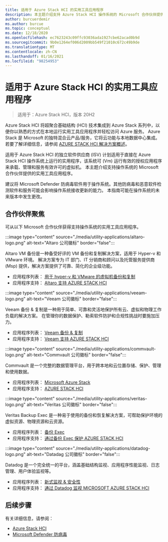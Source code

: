 ```yaml
---
title: 适用于 Azure Stack HCI 的实用工具应用程序
description: 本主题介绍支持 Azure Stack HCI 操作系统的 Microsoft 合作伙伴提供的实用工具应用程序。
author: burcuerdemir
ms.author: burcue
ms.topic: conceptual
ms.date: 12/18/2020
ms.openlocfilehash: ec7623243c09ffc93036ada1927cbe62acad0b9d
ms.sourcegitcommit: 9b0e1264ef006d2009bb549f21010c672c49b9de
ms.translationtype: MT
ms.contentlocale: zh-CN
ms.lasthandoff: 01/16/2021
ms.locfileid: "98254953"
---
```

# <a name="utility-applications-for-azure-stack-hci"></a>适用于 Azure Stack HCI 的实用工具应用程序

>适用于：Azure Stack HCI，版本 20H2

Azure Stack HCI 将超聚合基础结构 (HCI) 技术集成到 Azure Stack 系列中，以便你以熟悉的方式在本地运行实用工具应用程序并轻松访问 Azure 服务。 Azure Stack 是 Microsoft 的独特混合云产品/服务，它将云功能与本地数据中心集成。 若要了解详细信息，请参阅 [AZURE STACK HCI 解决方案概述](../overview.md)。

适用于 Azure Stack HCI 的独立软件供应商 (ISV) 计划适用于直接在 Azure Stack HCI 操作系统上运行的实用程序，该系统可 (Vm) 运行有效的授权应用程序来承载、管理和服务有效许可的虚拟机。 本主题介绍支持操作系统的 Microsoft 合作伙伴提供的实用工具应用程序。

建议将 Microsoft Defender 防病毒软件用于操作系统。其他防病毒和恶意软件检测软件和服务可能会影响操作系统接收更新的能力。 本指南可能在操作系统的未来版本中发生更改。

## <a name="partner-spotlight"></a>合作伙伴聚焦
可从以下 Microsoft 合作伙伴获得支持操作系统的实用工具应用程序。

:::image type="content" source="./media/utility-applications/altaro-logo.png" alt-text="Altaro 公司徽标" border="false":::

Altaro VM 备份是一种备受好评的 VM 备份和复制解决方案，适用于 Hyper-v 和 VMware 环境。 解决方案专为 IT 部门、IT 分销商和顾问以及托管服务提供商 (Msp) 提供，解决方案提供了可靠、简化的企业级功能。

- 应用程序列表： [用于 hyper-v 和 VMware 的虚拟机备份和复制](https://www.altaro.com/vm-backup/)
- 应用程序支持： [Altaro 支持 AZURE STACK HCI](https://www.altaro.com/news/single/News-Altaro-applies-its-expertise-in-Hyper-V-backup-to-support-Microsoft.php)

:::image type="content" source="./media/utility-applications/veeam-logo.png" alt-text="Veeam 公司徽标" border="false":::

Veeam 备份 & 复制是一种用于简单、可靠和灵活地保护所有云、虚拟和物理工作负载的解决方案。 在管理你的数据保护、勒索软件防护和合规性挑战时要施加压力。

- 应用程序列表： [Veeam 备份 & 复制](https://www.veeam.com/vm-backup-recovery-replication-software.html)
- 应用程序支持： [Veeam 支持 AZURE STACK HCI](https://www.veeam.com/kb4047)

:::image type="content" source="./media/utility-applications/commvault-logo.png" alt-text="Commvault 公司徽标" border="false":::

Commvault 是一个完整的数据管理平台，用于跨本地和云位置存储、保护、管理和使用数据。

- 应用程序列表： [Microsoft Azure Stack](https://www.commvault.com/supported-technologies/microsoft/azurestack)
- 应用程序支持： [AZURE STACK HCI](https://documentation.commvault.com/11.21/essential/132799_microsoft_azure_stack_hci.html)

:::image type="content" source="./media/utility-applications/veritas-logo.png" alt-text="Veritas 公司徽标" border="false":::

Veritas Backup Exec 是一种易于使用的备份和恢复解决方案，可帮助保护环境的虚拟资源、物理资源和云资源。

- 应用程序列表： [备份 Exec](https://www.veritas.com/protection/backup-exec)
- 应用程序支持： [通过备份 Exec 保护 AZURE STACK HCI](https://www.veritas.com/support/en_US/article.100048860)

:::image type="content" source="./media/utility-applications/datadog-logo.png" alt-text="Datadag 公司徽标" border="false":::

Datadog 是一个完全统一的平台，涵盖基础结构监视、应用程序性能监视、日志管理、用户体验监视等。

- 应用程序列表： [新式监视 & 安全性](https://www.datadoghq.com/)
- 应用程序支持： [通过 Datadog 监视 MICROSOFT AZURE STACK HCI](https://www.datadoghq.com/blog/monitor-azure-stack-hci-datadog)

## <a name="next-steps"></a>后续步骤
有关详细信息，请参阅：
- [Azure Stack HCI](https://azure.microsoft.com/products/azure-stack/hci/)
- [Microsoft Defender 防病毒](/windows/security/threat-protection/microsoft-defender-antivirus/microsoft-defender-antivirus-in-windows-10)